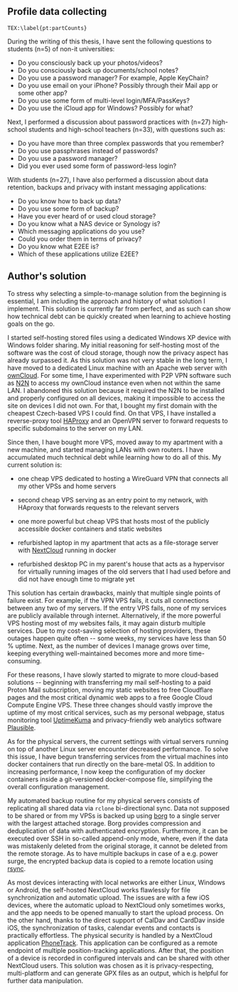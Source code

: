 ## Profile data collecting
`TEX:\label{pt:partCounts}`

During the writing of this thesis, I have sent the following questions to students (n=5) of non-it universities:

- Do you consciously back up your photos/videos?
- Do you consciously back up documents/school notes?
- Do you use a password manager? For example, Apple KeyChain?
- Do you use email on your iPhone? Possibly through their Mail app or some other app?
- Do you use some form of multi-level login/MFA/PassKeys?
- Do you use the iCloud app for Windows? Possibly for what?

Next, I performed a discussion about password practices with (n=27) high-school students and high-school teachers (n=33), with questions such as:

- Do you have more than three complex passwords that you remember?
- Do you use passphrases instead of passwords?
- Do you use a password manager?
- Did you ever used some form of password-less login?

With students (n=27), I have also performed a discussion about data retention, backups and privacy with instant messaging applications:

- Do you know how to back up data?
- Do you use some form of backup?
- Have you ever heard of or used cloud storage?
- Do you know what a NAS device or Synology is?
- Which messaging applications do you use?
- Could you order them in terms of privacy?
- Do you know what E2EE is?
- Which of these applications utilize E2EE?

## Author's solution

To stress why selecting a simple-to-manage solution from the beginning is essential, I am including the approach and history of what solution I implement. This solution is currently far from perfect, and as such can show how technical debt can be quickly created when learning to achieve hosting goals on the go.

I started self-hosting stored files using a dedicated Windows XP device with Windows folder sharing. My initial reasoning for self-hosting most of the software was the cost of cloud storage, though now the privacy aspect has already surpassed it. As this solution was not very stable in the long term, I have moved to a dedicated Linux machine with an Apache web server with [ownCloud](https://owncloud.com/). For some time, I have experimented with P2P VPN software such as [N2N](https://github.com/ntop/n2n) to access my ownCloud instance even when not within the same LAN. I abandoned this solution because it required the N2N to be installed and properly configured on all devices, making it impossible to access the site on devices I did not own. For that, I bought my first domain with the cheapest Czech-based VPS I could find. On that VPS, I have installed a reverse-proxy tool [HAProxy](https://www.haproxy.org/) and an OpenVPN server to forward requests to specific subdomains to the server on my LAN.

Since then, I have bought more VPS, moved away to my apartment with a new machine, and started managing LANs with own routers. I have accumulated much technical debt while learning how to do all of this. My current solution is:

- one cheap VPS dedicated to hosting a WireGuard VPN that connects all my other VPSs and home servers
- second cheap VPS serving as an entry point to my network, with HAproxy that forwards requests to the relevant servers
- one more powerful but cheap VPS that hosts most of the publicly accessible docker containers and static websites

- refurbished laptop in my apartment that acts as a file-storage server with [NextCloud](https://nextcloud.com/) running in docker
- refurbished desktop PC in my parent's house that acts as a hypervisor for virtually running images of the old servers that I had used before and did not have enough time to migrate yet

This solution has certain drawbacks, mainly that multiple single points of failure exist. For example, if the VPN VPS fails, it cuts all connections between any two of my servers. If the entry VPS fails, none of my services are publicly available through internet. Alternatively, if the more powerful VPS hosting most of my websites fails, it may again disturb multiple services. Due to my cost-saving selection of hosting providers, these outages happen quite often -- some weeks, my services have less than 50 \% uptime. Next, as the number of devices I manage grows over time, keeping everything well-maintained becomes more and more time-consuming.

For these reasons, I have slowly started to migrate to more cloud-based solutions -- beginning with transferring my mail self-hosting to a paid Proton Mail subscription, moving my static websites to free Cloudflare pages and the most critical dynamic web apps to a free Google Cloud Compute Engine VPS. These three changes should vastly improve the uptime of my most critical services, such as my personal webpage, status monitoring tool [UptimeKuma](https://github.com/louislam/uptime-kuma) and privacy-friendly web analytics software [Plausible](https://plausible.io/).

As for the physical servers, the current settings with virtual servers running on top of another Linux server encounter decreased performance. To solve this issue, I have begun transferring services from the virtual machines into docker containers that run directly on the bare-metal OS. In addition to increasing performance, I now keep the configuration of my docker containers inside a git-versioned docker-compose file, simplifying the overall configuration management.

My automated backup routine for my physical servers consists of replicating all shared data via `rclone` bi-directional sync. Data not supposed to be shared or from my VPSs is backed up using [borg](https://borgbackup.readthedocs.io/en/stable/) to a single server with the largest attached storage. Borg provides compression and deduplication of data with authenticated encryption. Furthermore, it can be executed over SSH in so-called append-only mode, where, even if the data was mistakenly deleted from the original storage, it cannot be deleted from the remote storage. As to have multiple backups in case of a e.g. power surge, the encrypted backup data is copied to a remote location using [rsync](https://github.com/rsyncproject/rsync).

As most devices interacting with local networks are either Linux, Windows or Android, the self-hosted NextCloud works flawlessly for file synchronization and automatic upload. The issues are with a few iOS devices, where the automatic upload to NextCloud only sometimes works, and the app needs to be opened manually to start the upload process. On the other hand, thanks to the direct support of CalDav and CardDav inside iOS, the synchronization of tasks, calendar events and contacts is practically effortless. The physical security is handled by a NextCloud application [PhoneTrack](https://apps.nextcloud.com/apps/phonetrack). This application can be configured as a remote endpoint of multiple position-tracking applications. After that, the position of a device is recorded in configured intervals and can be shared with other NextCloud users. This solution was chosen as it is privacy-respecting, multi-platform and can generate GPX files as an output, which is helpful for further data manipulation.